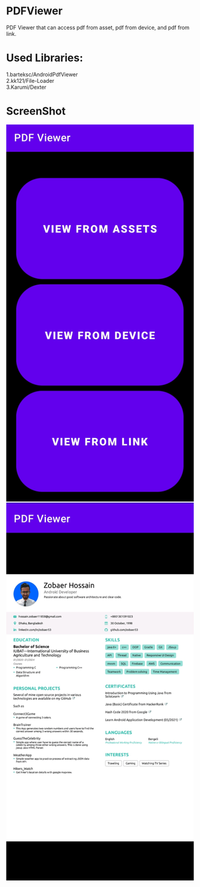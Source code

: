 # PDFViewer
PDF Viewer that can access pdf from asset, pdf from device, and pdf from link.
# Used Libraries:
1.barteksc/AndroidPdfViewer <br />
2.kk121/File-Loader <br />
3.Karumi/Dexter
# ScreenShot
<img src="https://github.com/zobaer53/PDFViewer/blob/master/Screenshot_2021-06-01-20-45-09-69.jpg" >
<img src="https://github.com/zobaer53/PDFViewer/blob/master/Screenshot_2021-06-01-20-45-40-11.jpg" >
